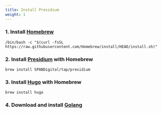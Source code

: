 ```yaml
---
title: Install Presidium
weight: 1
---
```


### 1. Install [Homebrew](https://brew.sh/)

```
/bin/bash -c "$(curl -fsSL https://raw.githubusercontent.com/Homebrew/install/HEAD/install.sh)"
```

### 2. Install [Presidium](https://github.com/SPANDigital/presidium) with Homebrew

```
brew install SPANDigital/tap/presidium
```

### 3. Install [Hugo](https://gohugo.io/getting-started/installing/) with Homebrew

```
brew install hugo
```

### 4. Download and install [Golang](https://go.dev/dl/)
